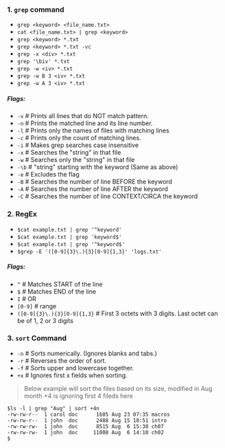 ### 1. `grep` command

- `grep <keyword> <file_name.txt>`
- `cat <file_name.txt> | grep <keyword>`
- `grep <keyword> *.txt`
- `grep <keyword> *.txt -vc`
- `grep -x <div> *.txt`
- `grep '\biv' *.txt`
- `grep -w <iv> *.txt`
- `grep -w B 3 <iv> *.txt`
- `grep -w A 3 <iv> *.txt`

##### Flags:

* `-v`        # Prints all lines that do NOT match pattern.
* `-n`        # Prints the matched line and its line number.
* `-l`        # Prints only the names of files with matching lines
* `-c`        # Prints only the count of matching lines.
* `-i`        # Makes grep searches case insensitive
* `-x`        # Searches the "string" in that file
* `-w`        # Searches only the "string" in that file
* `-\b`        # "string" starting with the keyword (Same as above)
* `-e`        # Excludes the flag
* `-B`        # Searches the number of line BEFORE the keyword
* `-A`        # Searches the number of line AFTER the keyword
* `-C`        # Searches the number of line CONTEXT/CIRCA the keyword

### 2. RegEx

- `$cat example.txt | grep '^keyword'`
- `$cat example.txt | grep 'keyword$'`
- `$cat example.txt | grep '^keyword$'`
- `$grep -E '([0-9]{3}\.){3}[0-9]{1,3}' 'logs.txt'`

##### Flags:

* `^`            # Matches START of the line
* `$`            # Matches END of the line
* `I`            # OR
* `[0-9]`        # range
* `([0-9]{3}\.){3}[0-9]{1,3}`        # First 3 octets with 3 digits. Last octet can be of 1, 2 or 3 digits

### 3. `sort` Command

* `-n`        # Sorts numerically. (Ignores blanks and tabs.)
* `-r`        # Reverses the order of sort.
* `-f`        # Sorts upper and lowercase together.
* `+x`        # Ignores first x fields when sorting.

> Below example will sort the files based on its size, modified in Aug month
> +4 is ignoring first 4 fileds here

```
$ls -l | grep "Aug" | sort +4n
-rw-rw-r--  1 carol doc      1605 Aug 23 07:35 macros
-rw-rw-r--  1 john  doc      2488 Aug 15 10:51 intro
-rw-rw-rw-  1 john  doc      8515 Aug  6 15:30 ch07
-rw-rw-rw-  1 john  doc     11008 Aug  6 14:10 ch02
$
```
